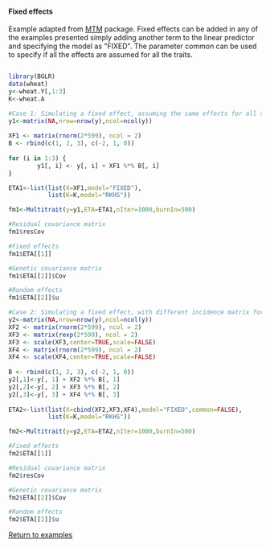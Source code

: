 #### Fixed effects

Example adapted from  [MTM](http://quantgen.github.io/MTM/vignette.html) package.
Fixed effects can be added in any of the examples presented simply adding 
another term to the linear predictor and specifying the model as 
"FIXED". The parameter common can be used to specify if all the effects are assumed
for all the traits.

```R

library(BGLR)
data(wheat)
y<-wheat.Y[,1:3]
K<-wheat.A

#Case 1: Simulating a fixed effect, assuming the same effects for all the traits
y1<-matrix(NA,nrow=nrow(y),ncol=ncol(y))
	
XF1 <- matrix(rnorm(2*599), ncol = 2)
B <- rbind(c(1, 2, 3), c(-2, 1, 0))
	
for (i in 1:3) {
  		y1[, i] <- y[, i] + XF1 %*% B[, i]
}

ETA1<-list(list(X=XF1,model="FIXED"),
		   list(K=K,model="RKHS"))

fm1<-Multitrait(y=y1,ETA=ETA1,nIter=1000,burnIn=500)

#Residual covariance matrix
fm1$resCov

#Fixed effects
fm1$ETA[[1]]

#Genetic covariance matrix
fm1$ETA[[2]]$Cov

#Random effects
fm1$ETA[[2]]$u

#Case 2: Simulating a fixed effect, with different incidence matrix for each trait
y2<-matrix(NA,nrow=nrow(y),ncol=ncol(y))
XF2 <- matrix(rnorm(2*599), ncol = 2)
XF3 <- matrix(rexp(2*599), ncol = 2)
XF3 <- scale(XF3,center=TRUE,scale=FALSE)
XF4 <- matrix(rnorm(2*599), ncol = 2)
XF4 <- scale(XF4,center=TRUE,scale=FALSE)
	
B <- rbind(c(1, 2, 3), c(-2, 1, 0))
y2[,1]<-y[, 1] + XF2 %*% B[, 1]
y2[,2]<-y[, 2] + XF3 %*% B[, 2]
y2[,3]<-y[, 3] + XF4 %*% B[, 3]
	           
ETA2<-list(list(X=cbind(XF2,XF3,XF4),model="FIXED",common=FALSE),
		   list(K=K,model="RKHS"))

fm2<-Multitrait(y=y2,ETA=ETA2,nIter=1000,burnIn=500)

#Fixed effects
fm2$ETA[[1]]

#Residual covariance matrix
fm2$resCov

#Genetic covariance matrix
fm2$ETA[[2]]$Cov

#Random effects
fm2$ETA[[2]]$u

```

[Return to examples](https://github.com/gdlc/BGLR-R/blob/master/README.md)
